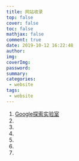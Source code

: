 ```yaml
---
title: 网站收录
top: false
cover: false
toc: false
mathjax: false
comment: true
date: 2019-10-12 16:22:48
author:
img:
coverImg:
password:
summary:
categories:
 - website
tags:
 - website
---
```


1. [Google探索实验室](https://experiments.withgoogle.com/)
1. []()
1. []()
1. []()
1. []()
1. []()
1. []()